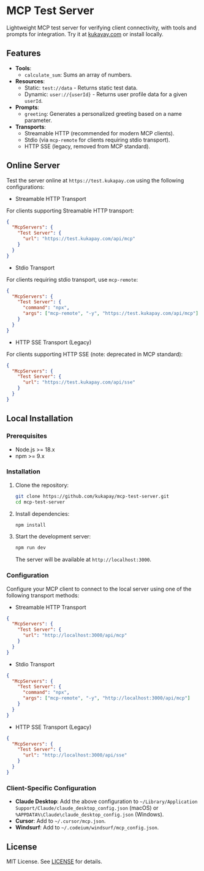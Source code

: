 # MCP Test Server

Lightweight MCP test server for verifying client connectivity, with tools and prompts for integration. Try it at [kukayay.com](https://test.kukapay.com) or install locally.

## Features

- **Tools**:
  - `calculate_sum`: Sums an array of numbers.
- **Resources**:
  - Static: `test://data` - Returns static test data.
  - Dynamic: `user://{userId}` - Returns user profile data for a given `userId`.
- **Prompts**:
  - `greeting`: Generates a personalized greeting based on a name parameter.
- **Transports**:
  - Streamable HTTP (recommended for modern MCP clients).
  - Stdio (via `mcp-remote` for clients requiring stdio transport).
  - HTTP SSE (legacy, removed from MCP standard).

## Online Server

Test the server online at `https://test.kukapay.com` using the following configurations:

- Streamable HTTP Transport

For clients supporting Streamable HTTP transport:

```json
{
  "McpServers": {
    "Test Server": {
      "url": "https://test.kukapay.com/api/mcp"
    }
  }
}
```

- Stdio Transport

For clients requiring stdio transport, use `mcp-remote`:

```json
{
  "McpServers": {
    "Test Server": {
      "command": "npx",
      "args": ["mcp-remote", "-y", "https://test.kukapay.com/api/mcp"]
    }
  }
}
```

- HTTP SSE Transport (Legacy)

For clients supporting HTTP SSE (note: deprecated in MCP standard):

```json
{
  "McpServers": {
    "Test Server": {
      "url": "https://test.kukapay.com/api/sse"
    }
  }
}
```

## Local Installation

### Prerequisites

- Node.js >= 18.x
- npm >= 9.x

### Installation

1. Clone the repository:

   ```bash
   git clone https://github.com/kukapay/mcp-test-server.git
   cd mcp-test-server
   ```

2. Install dependencies:

   ```bash
   npm install
   ```

3. Start the development server:

   ```bash
   npm run dev
   ```

   The server will be available at `http://localhost:3000`.

### Configuration

Configure your MCP client to connect to the local server using one of the following transport methods:

- Streamable HTTP Transport

```json
{
  "McpServers": {
    "Test Server": {
      "url": "http://localhost:3000/api/mcp"
    }
  }
}
```

- Stdio Transport

```json
{
  "McpServers": {
    "Test Server": {
      "command": "npx",
      "args": ["mcp-remote", "-y", "http://localhost:3000/api/mcp"]
    }
  }
}
```

- HTTP SSE Transport (Legacy)

```json
{
  "McpServers": {
    "Test Server": {
      "url": "http://localhost:3000/api/sse"
    }
  }
}
```

### Client-Specific Configuration

- **Claude Desktop**: Add the above configuration to `~/Library/Application Support/Claude/claude_desktop_config.json` (macOS) or `%APPDATA%\Claude\claude_desktop_config.json` (Windows).
- **Cursor**: Add to `~/.cursor/mcp.json`.
- **Windsurf**: Add to `~/.codeium/windsurf/mcp_config.json`.

## License

MIT License. See [LICENSE](LICENSE) for details.

